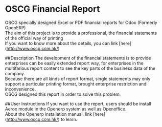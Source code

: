 # OSCG Financial Report
OSCG specially designed Excel or PDF financial reports for Odoo (Formerly OpenERP) <br>
The aim of this project is to provide a professional, the financial statements of the official way of printing<br>
If you want to know more about the details, you can link [here] (http://www.oscg.com.hk/)

##Description
The development of the financial statements is to provide enterprises can be easily extended report way, for enterprises in the multifarious report content to see the key parts of the business data of the company.<br>
Because there are all kinds of report format, single statements may only support a particular printing format, brought enterprise restriction and inconvenience.<br>
OSCG designed this report in order to solve this problem.<br>

##User Instructions
If you want to use the report, users should be install Aeroo module in the Openerp system as well as Openoffice.<br>
About the Openerp installation manual, link [here] (http://www.oscg.com.hk/) to learn.



